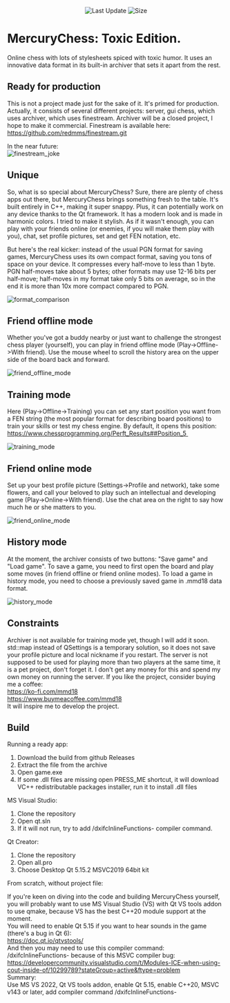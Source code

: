 <p align="center">
   <img src="https://img.shields.io/github/last-commit/redmms/mercury_chess" alt="Last Update">
   <img src="https://img.shields.io/github/languages/code-size/redmms/mercury_chess" alt="Size">
</p>

#	MercuryChess: Toxic Edition.

Online chess with lots of stylesheets spiced with toxic humor. It uses an innovative data format in its built-in archiver that sets it apart from the rest.  
  
## Ready for production

This is not a project made just for the sake of it. It's primed for production. 
Actually, it consists of several different projects: server, gui chess, which uses archiver, which uses finestream. 
Archiver will be a closed project, I hope to make it commercial. 
Finestream is available here:  
https://github.com/redmms/finestream.git  
  
In the near future:  
![finestream_joke](/decription_media/finestream_joke.jpg)  
  
## Unique  

So, what is so special about MercuryChess? Sure, there are plenty of chess apps out there, but MercuryChess brings something fresh to the table. 
It's built entirely in C++, making it super snappy. Plus, it can potentially work on any device thanks to the Qt framework. 
It has a modern look and is made in harmonic colors. I tried to make it stylish. 
As if it wasn't enough, you can play with your friends online (or enemies, if you will make them play with you), chat, set profile pictures, set and get FEN notation, etc.  
  
But here's the real kicker: instead of the usual PGN format for saving games, MercuryChess uses its own compact format, saving you tons of space on your device. 
It compresses every half-move to less than 1 byte. 
PGN half-moves take about 5 bytes; other formats may use 12-16 bits per half-move; half-moves in my format take only 5 bits on average, 
so in the end it is more than 10x more compact compared to PGN.  
  
![format_comparison](/decription_media/format_comparison.jpg) 
  
## Friend offline mode

Whether you've got a buddy nearby or just want to challenge the strongest chess player (yourself), 
you can play in friend offline mode (Play->Offline->With friend). 
Use the mouse wheel to scroll the history area on the upper side of the board back and forward.  
  
![friend_offline_mode](/decription_media/friend_offline_mode.gif)  
  
## Training mode

Here (Play->Offline->Training) you can set any start position you want from a FEN string (the most popular format for describing board positions) to train your skills or test my chess engine. 
By default, it opens this position:  
https://www.chessprogramming.org/Perft_Results##Position_5   
  
![training_mode](/decription_media/training_mode.gif)  
  
## Friend online mode 

Set up your best profile picture (Settings->Profile and network), take some flowers, 
and call your beloved to play such an intellectual and developing game (Play->Online->With friend). 
Use the chat area on the right to say how much he or she matters to you.  
  
![friend_online_mode](/decription_media/friend_online_mode.gif)  
  
## History mode

At the moment, the archiver consists of two buttons: "Save game" and "Load game". 
To save a game, you need to first open the board and play some moves (in friend offline or friend online modes). 
To load a game in history mode, you need to choose a previously saved game in .mmd18 data format.  
  
![history_mode](/decription_media/history_mode.gif)  
  
## Constraints

Archiver is not available for training mode yet, though I will add it soon. 
std::map instead of QSettings is a temporary solution, so it does not save your profile picture and local nickname if you restart. 
The server is not supposed to be used for playing more than two players at the same time, it is a pet project, don't forget it. 
I don't get any money for this and spend my own money on running the server. 
If you like the project, consider buying me a coffee:  
https://ko-fi.com/mmd18   
https://www.buymeacoffee.com/mmd18  
It will inspire me to develop the project.   

## Build

Running a ready app:
1) Download the build from github Releases
2) Extract the file from the archive
3) Open game.exe
4) If some .dll files are missing open PRESS_ME shortcut, it will download VC++ redistributable packages installer, run it to install .dll files 

MS Visual Studio:
1) Clone the repository
2) Open qt.sln  
3) If it will not run, try to add /dxifcInlineFunctions- compiler command.

Qt Creator:
1) Clone the repository
2) Open all.pro
3) Choose Desktop Qt 5.15.2 MSVC2019 64bit kit

From scratch, without project file:  
  
If you're keen on diving into the code and building MercuryChess yourself, 
you will probably want to use MS Visual Studio (VS) with Qt VS tools addon to use qmake, because VS has the best C++20 module support at the moment.  
	You will need to enable Qt 5.15 if you want to hear sounds in the game (there's a bug in Qt 6):  
https://doc.qt.io/qtvstools/  
	And then you may need to use this compiler command: /dxifcInlineFunctions- because of this MSVC compiler bug:  
https://developercommunity.visualstudio.com/t/Modules-ICE-when-using-cout-inside-of/10299789?stateGroup=active&ftype=problem  
	Summary:  
Use MS VS 2022, Qt VS tools addon, enable Qt 5.15, enable C++20, MSVC v143 or later, add compiler command /dxifcInlineFunctions-  
